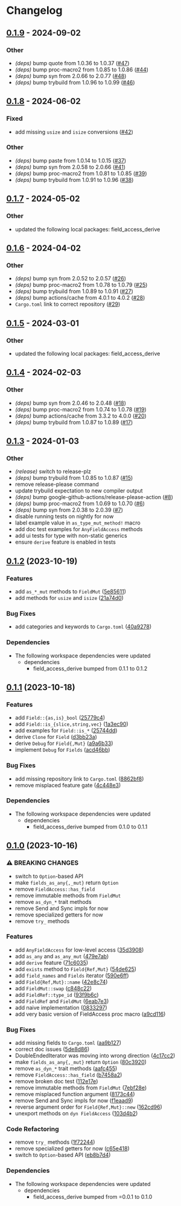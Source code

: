 # Changelog

## [0.1.9](https://github.com/martinohmann/field_access/compare/field_access-v0.1.8...field_access-v0.1.9) - 2024-09-02

### Other
- *(deps)* bump quote from 1.0.36 to 1.0.37 ([#47](https://github.com/martinohmann/field_access/pull/47))
- *(deps)* bump proc-macro2 from 1.0.85 to 1.0.86 ([#44](https://github.com/martinohmann/field_access/pull/44))
- *(deps)* bump syn from 2.0.66 to 2.0.77 ([#48](https://github.com/martinohmann/field_access/pull/48))
- *(deps)* bump trybuild from 1.0.96 to 1.0.99 ([#46](https://github.com/martinohmann/field_access/pull/46))

## [0.1.8](https://github.com/martinohmann/field_access/compare/field_access-v0.1.7...field_access-v0.1.8) - 2024-06-02

### Fixed
- add missing `usize` and `isize` conversions ([#42](https://github.com/martinohmann/field_access/pull/42))

### Other
- *(deps)* bump paste from 1.0.14 to 1.0.15 ([#37](https://github.com/martinohmann/field_access/pull/37))
- *(deps)* bump syn from 2.0.58 to 2.0.66 ([#41](https://github.com/martinohmann/field_access/pull/41))
- *(deps)* bump proc-macro2 from 1.0.81 to 1.0.85 ([#39](https://github.com/martinohmann/field_access/pull/39))
- *(deps)* bump trybuild from 1.0.91 to 1.0.96 ([#38](https://github.com/martinohmann/field_access/pull/38))

## [0.1.7](https://github.com/martinohmann/field_access/compare/field_access-v0.1.6...field_access-v0.1.7) - 2024-05-02

### Other
- updated the following local packages: field_access_derive

## [0.1.6](https://github.com/martinohmann/field_access/compare/field_access-v0.1.5...field_access-v0.1.6) - 2024-04-02

### Other
- *(deps)* bump syn from 2.0.52 to 2.0.57 ([#26](https://github.com/martinohmann/field_access/pull/26))
- *(deps)* bump proc-macro2 from 1.0.78 to 1.0.79 ([#25](https://github.com/martinohmann/field_access/pull/25))
- *(deps)* bump trybuild from 1.0.89 to 1.0.91 ([#27](https://github.com/martinohmann/field_access/pull/27))
- *(deps)* bump actions/cache from 4.0.1 to 4.0.2 ([#28](https://github.com/martinohmann/field_access/pull/28))
- `Cargo.toml` link to correct repository ([#29](https://github.com/martinohmann/field_access/pull/29))

## [0.1.5](https://github.com/martinohmann/field_access/compare/field_access-v0.1.4...field_access-v0.1.5) - 2024-03-01

### Other
- updated the following local packages: field_access_derive

## [0.1.4](https://github.com/martinohmann/field_access/compare/field_access-v0.1.3...field_access-v0.1.4) - 2024-02-03

### Other
- *(deps)* bump syn from 2.0.46 to 2.0.48 ([#18](https://github.com/martinohmann/field_access/pull/18))
- *(deps)* bump proc-macro2 from 1.0.74 to 1.0.78 ([#19](https://github.com/martinohmann/field_access/pull/19))
- *(deps)* bump actions/cache from 3.3.2 to 4.0.0 ([#20](https://github.com/martinohmann/field_access/pull/20))
- *(deps)* bump trybuild from 1.0.87 to 1.0.89 ([#17](https://github.com/martinohmann/field_access/pull/17))

## [0.1.3](https://github.com/martinohmann/field_access/compare/field_access-v0.1.2...field_access-v0.1.3) - 2024-01-03

### Other
- *(release)* switch to release-plz
- *(deps)* bump trybuild from 1.0.85 to 1.0.87 ([#15](https://github.com/martinohmann/field_access/pull/15))
- remove release-please command
- update trybuild expectation to new compiler output
- *(deps)* bump google-github-actions/release-please-action ([#8](https://github.com/martinohmann/field_access/pull/8))
- *(deps)* bump proc-macro2 from 1.0.69 to 1.0.70 ([#6](https://github.com/martinohmann/field_access/pull/6))
- *(deps)* bump syn from 2.0.38 to 2.0.39 ([#7](https://github.com/martinohmann/field_access/pull/7))
- disable running tests on nightly for now
- label example value in `as_type_mut_method!` macro
- add doc test examples for `AnyFieldAccess` methods
- add ui tests for type with non-static generics
- ensure `derive` feature is enabled in tests

## [0.1.2](https://github.com/martinohmann/field_access/compare/field_access-v0.1.1...field_access-v0.1.2) (2023-10-19)


### Features

* add `as_*_mut` methods to `FieldMut` ([5e85611](https://github.com/martinohmann/field_access/commit/5e856118f1cd8f54e9c7e79e8c5555ec014b9cbd))
* add methods for `usize` and `isize` ([21a74d0](https://github.com/martinohmann/field_access/commit/21a74d0efbd1578d4749f7ceb34ea15b9742d88a))


### Bug Fixes

* add categories and keywords to `Cargo.toml` ([40a9278](https://github.com/martinohmann/field_access/commit/40a9278c280d8adf1a91f9d6d2736fc4ca2a23b2))


### Dependencies

* The following workspace dependencies were updated
  * dependencies
    * field_access_derive bumped from 0.1.1 to 0.1.2

## [0.1.1](https://github.com/martinohmann/field_access/compare/field_access-v0.1.0...field_access-v0.1.1) (2023-10-18)


### Features

* add `Field::{as,is}_bool` ([25779c4](https://github.com/martinohmann/field_access/commit/25779c48db18705eb11048df8595eb21e6ce80fd))
* add `Field::is_{slice,string,vec}` ([1a3ec90](https://github.com/martinohmann/field_access/commit/1a3ec9038b12ec87fe7293c1b3a870817d9a2e8a))
* add examples for `Field::is_*` ([25744dd](https://github.com/martinohmann/field_access/commit/25744dd0f8740d95886f5c95b423005013c9e5e0))
* derive `Clone` for `Field` ([d3bb23a](https://github.com/martinohmann/field_access/commit/d3bb23a21eb0b4233cf36c5bfc275796189aceed))
* derive `Debug` for `Field{,Mut}` ([a9a6b33](https://github.com/martinohmann/field_access/commit/a9a6b33b7cfc2a15dbbf97fdf5e267a27fee6414))
* implement `Debug` for `Fields` ([acd46bb](https://github.com/martinohmann/field_access/commit/acd46bbdab62e97454e8436db26d53287e946e84))


### Bug Fixes

* add missing repository link to `Cargo.toml` ([8862bf8](https://github.com/martinohmann/field_access/commit/8862bf8a890179a10605ee2e8aac36294322895e))
* remove misplaced feature gate ([4c448e3](https://github.com/martinohmann/field_access/commit/4c448e3c82b8663d149c6292dc592f560ee0a1b7))


### Dependencies

* The following workspace dependencies were updated
  * dependencies
    * field_access_derive bumped from 0.1.0 to 0.1.1

## [0.1.0](https://github.com/martinohmann/field_access/compare/field_access-v0.0.1...field_access-v0.1.0) (2023-10-16)


### ⚠ BREAKING CHANGES

* switch to `Option`-based API
* make `fields_as_any{,_mut}` return `Option`
* remove `FieldAccess::has_field`
* remove immutable methods from `FieldMut`
* remove `as_dyn_*` trait methods
* remove Send and Sync impls for now
* remove specialized getters for now
* remove `try_` methods

### Features

* add `AnyFieldAccess` for low-level access ([35d3908](https://github.com/martinohmann/field_access/commit/35d3908e75f7f633b99764daa867db1397d220d3))
* add `as_any` and `as_any_mut` ([479e7ab](https://github.com/martinohmann/field_access/commit/479e7abbd619c932f746447f38d0f22d86e3e025))
* add `derive` feature ([71c6035](https://github.com/martinohmann/field_access/commit/71c60351e062006ec68d69454a56ce722ca0a3ac))
* add `exists` method to `Field{Ref,Mut}` ([54de625](https://github.com/martinohmann/field_access/commit/54de625a061728f2e4fda3eea9126b16c63bf638))
* add `field_names` and `Fields` iterator ([590e6ff](https://github.com/martinohmann/field_access/commit/590e6ff7805fe198a5949e59fe5bb1d7b737d01e))
* add `Field{Ref,Mut}::name` ([42e8c74](https://github.com/martinohmann/field_access/commit/42e8c74342b95883dd1e7c94aedd7c0c3cd6a31b))
* add `FieldMut::swap` ([c848c22](https://github.com/martinohmann/field_access/commit/c848c22904a6c67acace9a21a3a9b2ddf64e577c))
* add `FieldRef::type_id` ([93f9b6c](https://github.com/martinohmann/field_access/commit/93f9b6c88e0a6d6c33bdc8c9c2c57c6476228965))
* add `FieldRef` and `FieldMut` ([6eab7e3](https://github.com/martinohmann/field_access/commit/6eab7e379c439f02fd9ec40064472782c9371cc6))
* add naive implementation ([0833297](https://github.com/martinohmann/field_access/commit/08332974d2d69909ac10092cc8b16ede8cda6002))
* add very basic version of FieldAccess proc macro ([a9cd116](https://github.com/martinohmann/field_access/commit/a9cd116e31832786c952b562abb565707069176d))


### Bug Fixes

* add missing fields to `Cargo.toml` ([aa9b127](https://github.com/martinohmann/field_access/commit/aa9b1271fae580e42ac49d29260289af1f5b7b72))
* correct doc issues ([5de8d86](https://github.com/martinohmann/field_access/commit/5de8d86ddad064cfb9bcac9bf1ad069750dc15ab))
* DoubleEndedIterator was moving into wrong direction ([4c17cc2](https://github.com/martinohmann/field_access/commit/4c17cc2b273298c76d4e453d153f7b0994b575f7))
* make `fields_as_any{,_mut}` return `Option` ([80c3920](https://github.com/martinohmann/field_access/commit/80c3920d7e8b2df7db191e6df16af30528395f42))
* remove `as_dyn_*` trait methods ([aafc455](https://github.com/martinohmann/field_access/commit/aafc455c4d8d9e6624593047480454505ce5fcb8))
* remove `FieldAccess::has_field` ([b7458a2](https://github.com/martinohmann/field_access/commit/b7458a2a1bee342307ef1a46efad886c76cc2668))
* remove broken doc test ([112e17e](https://github.com/martinohmann/field_access/commit/112e17e5b34eb9ac114ec5353bc0a66f12c02e99))
* remove immutable methods from `FieldMut` ([7ebf28e](https://github.com/martinohmann/field_access/commit/7ebf28eba3cbf2f8c8e3300280fbe71174dde779))
* remove misplaced function argument ([8173c44](https://github.com/martinohmann/field_access/commit/8173c44dd1a466a562891dc922fa4ffe35d5cc97))
* remove Send and Sync impls for now ([f1eaad9](https://github.com/martinohmann/field_access/commit/f1eaad92c54ddf66f5e709a671dd0e0bf0578e8e))
* reverse argument order for `Field{Ref,Mut}::new` ([162cd96](https://github.com/martinohmann/field_access/commit/162cd96de2c7c35ab3cd9aa0ece5912d4b8da835))
* unexport methods on `dyn FieldAccess` ([103d4b2](https://github.com/martinohmann/field_access/commit/103d4b23e95885cbab41b251e1a71c07f70c99aa))


### Code Refactoring

* remove `try_` methods ([1f72244](https://github.com/martinohmann/field_access/commit/1f7224432d38f2c06fe9472610ea2fe4d92f061d))
* remove specialized getters for now ([c65e418](https://github.com/martinohmann/field_access/commit/c65e4185cf7378000ef56fbb2b99b4a25fcce41f))
* switch to `Option`-based API ([eb8b7d4](https://github.com/martinohmann/field_access/commit/eb8b7d4e8ca50fe25757ba2db19518d2abf44dcb))


### Dependencies

* The following workspace dependencies were updated
  * dependencies
    * field_access_derive bumped from =0.0.1 to 0.1.0
